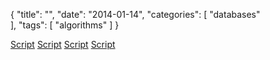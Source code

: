 {
  "title": "",
  "date": "2014-01-14",
  "categories": [
	"databases"    
  ],
  "tags": [
    "algorithms"
  ]
}

[Script]({{urls.media}}/gertz/rdb/05-queryp-1.pdf)
[Script]({{urls.media}}/gertz/rdb/05-queryp-2.pdf)
[Script]({{urls.media}}/gertz/rdb/05-queryp-3.pdf)
[Script]({{urls.media}}/gertz/rdb/05-queryp-4.pdf)
